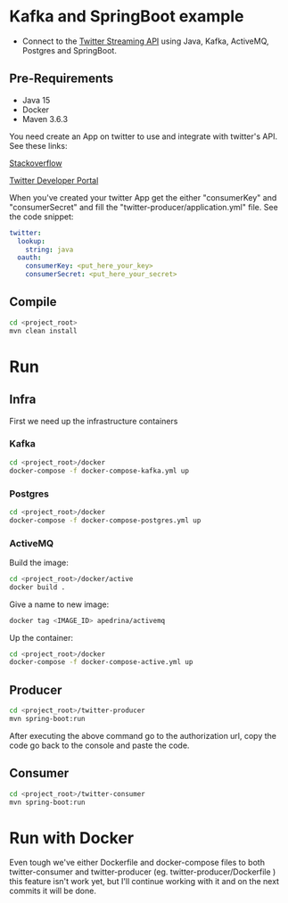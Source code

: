 # Kafka and SpringBoot example #

+ Connect to the [Twitter Streaming API](https://dev.twitter.com/streaming/overview) using Java, Kafka, ActiveMQ, Postgres and SpringBoot.
## Pre-Requirements ##

* Java 15
* Docker
* Maven 3.6.3

You need create an App on twitter to use and integrate with twitter's API. See these links:

[Stackoverflow](https://stackoverflow.com/questions/1808855/getting-new-twitter-api-consumer-and-secret-keys)

[Twitter Developer Portal](https://developer.twitter.com/en/portal/projects-and-apps)

When you've created your twitter App get the either "consumerKey" and "consumerSecret" and fill the "twitter-producer/application.yml"
file. See the code snippet:

```yml
twitter:
  lookup:
    string: java
  oauth:
    consumerKey: <put_here_your_key>
    consumerSecret: <put_here_your_secret>
```

## Compile ##

```bash
cd <project_root>
mvn clean install

```
# Run #

## Infra ##

First we need up the infrastructure containers 

### Kafka ###

```bash
cd <project_root>/docker
docker-compose -f docker-compose-kafka.yml up

```
### Postgres ###

```bash
cd <project_root>/docker
docker-compose -f docker-compose-postgres.yml up

```
### ActiveMQ ###

Build the image:

```bash
cd <project_root>/docker/active
docker build .

```

Give a name to new image:

```bash
docker tag <IMAGE_ID> apedrina/activemq

```

Up the container:

```bash
cd <project_root>/docker
docker-compose -f docker-compose-active.yml up

```

## Producer ##

```bash
cd <project_root>/twitter-producer
mvn spring-boot:run

```
After executing the above command go to the authorization url, copy the code
go back to the console and paste the code.

## Consumer ##

```bash
cd <project_root>/twitter-consumer
mvn spring-boot:run

```

# Run with Docker #

Even tough we've either Dockerfile and docker-compose files to both twitter-consumer and twitter-producer 
(eg. twitter-producer/Dockerfile ) this feature isn't work yet, but I'll continue working with it and on the
next commits it will be done.

